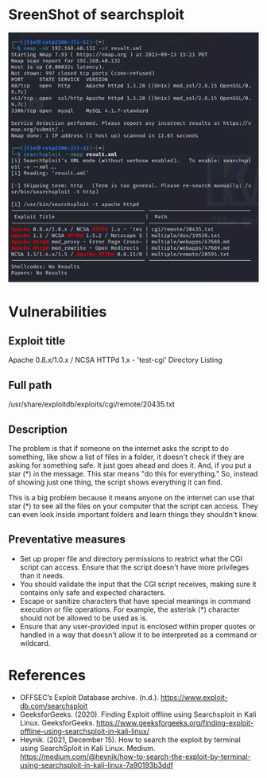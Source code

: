# SreenShot of searchsploit
![](img/Searchploit-jli-12.PNG)


# Vulnerabilities
## Exploit title  
Apache 0.8.x/1.0.x / NCSA HTTPd 1.x - 'test-cgi' Directory Listing

## Full path
/usr/share/exploitdb/exploits/cgi/remote/20435.txt

## Description
The problem is that if someone on the internet asks the script to do something, like show a list of files in a folder, it doesn't check if they are asking for something safe. It just goes ahead and does it.
And, if you put a star (*) in the message. This star means "do this for everything." So, instead of showing just one thing, the script shows everything it can find.

This is a big problem because it means anyone on the internet can use that star (*) to see all the files on your computer that the script can access. They can even look inside important folders and learn things they shouldn't know.

## Preventative measures
* Set up proper file and directory permissions to restrict what the CGI script can access. Ensure that the script doesn't have more privileges than it needs.
* You should validate the input that the CGI script receives, making sure it contains only safe and expected characters.
* Escape or sanitize characters that have special meanings in command execution or file operations. For example, the asterisk (*) character should not be allowed to be used as is.
* Ensure that any user-provided input is enclosed within proper quotes or handled in a way that doesn't allow it to be interpreted as a command or wildcard.

# References
* OFFSEC’s Exploit Database archive. (n.d.). https://www.exploit-db.com/searchsploit
* GeeksforGeeks. (2020). Finding Exploit offline using Searchsploit in Kali Linux. GeeksforGeeks. https://www.geeksforgeeks.org/finding-exploit-offline-using-searchsploit-in-kali-linux/
* Heynik. (2021, December 15). How to search the exploit by terminal using SearchSploit in Kali Linux. Medium. https://medium.com/@heynik/how-to-search-the-exploit-by-terminal-using-searchsploit-in-kali-linux-7a90193b3ddf